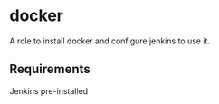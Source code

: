 docker
=========

A role to install docker and configure jenkins to use it.

Requirements
------------
Jenkins pre-installed

